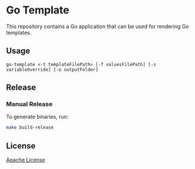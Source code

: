# Go Template

This repository contains a Go application that can be used for rendering Go templates.

## Usage
```
go-template <-t templateFilePath> [-f valuesFilePath] [-s variableOverride] [-o outputFolder]
```

## Release

### Manual Release
To generate binaries, run:
```sh
make build-release
```

## License

[Apache License](LICENSE)